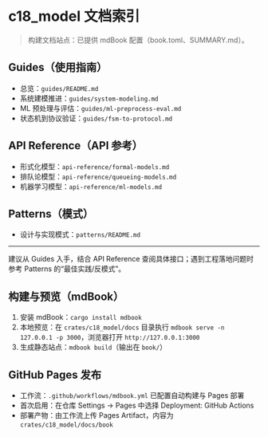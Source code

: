 # c18_model 文档索引

> 构建文档站点：已提供 mdBook 配置（book.toml、SUMMARY.md）。

## Guides（使用指南）

- 总览：`guides/README.md`
- 系统建模推进：`guides/system-modeling.md`
- ML 预处理与评估：`guides/ml-preprocess-eval.md`
- 状态机到协议验证：`guides/fsm-to-protocol.md`

## API Reference（API 参考）

- 形式化模型：`api-reference/formal-models.md`
- 排队论模型：`api-reference/queueing-models.md`
- 机器学习模型：`api-reference/ml-models.md`

## Patterns（模式）

- 设计与实现模式：`patterns/README.md`

---

建议从 Guides 入手，结合 API Reference 查阅具体接口；遇到工程落地问题时参考 Patterns 的“最佳实践/反模式”。

## 构建与预览（mdBook）

1. 安装 mdBook：`cargo install mdbook`
2. 本地预览：在 `crates/c18_model/docs` 目录执行 `mdbook serve -n 127.0.0.1 -p 3000`，浏览器打开 `http://127.0.0.1:3000`
3. 生成静态站点：`mdbook build`（输出在 `book/`）

## GitHub Pages 发布

- 工作流：`.github/workflows/mdbook.yml` 已配置自动构建与 Pages 部署
- 首次启用：在仓库 Settings → Pages 中选择 Deployment: GitHub Actions
- 部署产物：由工作流上传 Pages Artifact，内容为 `crates/c18_model/docs/book`
